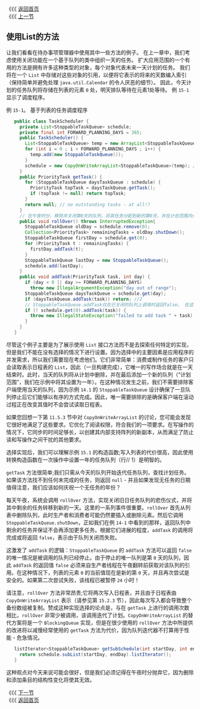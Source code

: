 《《《 [返回首页](../README.md)       <br/>
《《《 [上一节](00_Lists.md)

## 使用List的方法

让我们看看在待办事项管理器中使用其中一些方法的例子。 在上一章中，我们考虑使用关闭功能在一个基于队列的类中组织一天的任务。 扩大应用范围的一个有用的方法是拥有许多这种类型的对象，每个对象代表未来一天计划的任务。 我们将在一个 `List` 中存储对这些对象的引用，以便将它表示的将来的天数编入索引（保持简单并避免处理 `java.util.Calendar` 的令人厌恶的细节）。 因此，今天计划的任务队列将存储在列表的元素 `0` 处，明天排队等待在元素1处等待。 例 `15-1` 显示了调度程序。

例 `15-1`。 基于列表的任务调度程序

```java
   public class TaskScheduler {
     private List<StoppableTaskQueue> schedule;
     private final int FORWARD_PLANNING_DAYS = 365;
     public TaskScheduler() {
       List<StoppableTaskQueue> temp = new ArrayList<StoppableTaskQueue>();
       for (int i = 0 ; i < FORWARD_PLANNING_DAYS ; i++) {
         temp.add(new StoppableTaskQueue());
       }
       schedule = new CopyOnWriteArrayList<StoppableTaskQueue>(temp); //1
     }
     public PriorityTask getTask() {
       for (StoppableTaskQueue daysTaskQueue : schedule) {
         PriorityTask topTask = daysTaskQueue.getTask();
         if (topTask != null) return topTask;
       }
       return null; // no outstanding tasks - at all!?
     }
     // 在午夜时分，移除并关闭第0天的队列，将其任务分配到新的第0天，并在计划范围内创建新的一天队列
     public void rollOver() throws InterruptedException{
       StoppableTaskQueue oldDay = schedule.remove(0);
       Collection<PriorityTask> remainingTasks = oldDay.shutDown();
       StoppableTaskQueue firstDay = schedule.get(0);
       for (PriorityTask t : remainingTasks) {
         firstDay.addTask(t);
       }
       StoppableTaskQueue lastDay = new StoppableTaskQueue();
       schedule.add(lastDay);
     }
     public void addTask(PriorityTask task, int day) {
       if (day < 0 || day >= FORWARD_PLANNING_DAYS)
         throw new IllegalArgumentException("day out of range");
       StoppableTaskQueue daysTaskQueue = schedule.get(day);
       if (daysTaskQueue.addTask(task)) return; //2
       // StoppableTaskQueue.addTask仅在已关闭的队列上调用时返回false。 在这种情况下，它现在也会被移除，所以再次尝试是安全的。
       if (! schedule.get(0).addTask(task)) {
         throw new IllegalStateException("failed to add task " + task);
       }
     }
   }
```

尽管这个例子主要是为了展示使用 `List` 接口方法而不是去探索任何特定的实现，但是我们不能在没有选择的情况下进行设置。因为选择中的主要因素是应用程序的并发需求，所以我们需要现在考虑他们。它们非常简单：消费或制作任务的客户只会读取表示日程表的 `List`，因此（一旦构建完成），它唯一的写作场合就是在一天结束时。此时，当天的队列将从计划中删除，并在最后添加一个新的队列（“计划范围”，我们在示例中将其设置为一年）。在这种情况发生之前，我们不需要排除客户端使用当天的队列，因为示例 `14.1` 的 `StoppableTaskQueue` 设计确保了一旦队列停止后它们能够以有序的方式完成。因此，唯一需要排除的是确保客户端在滚动过程正在改变其值时不会尝试读取日程表。

如果您回想一下第 `11.5.3` 节中对 `CopyOnWriteArrayList` 的讨论，您可能会发现它很好地满足了这些要求。它优化了阅读权限，符合我们的一项要求。在写操作的情况下，它同步的时间足够长，以创建其内部支持阵列的新副本，从而满足了防止读和写操作之间干扰的其他要求。

选择实现后，我们可以理解示例 `15.1` 的构造函数;写入列表的代价很高，因此使用转换构造函数在一次操作中设置一年的任务队列（行// 1）是明智的。

`getTask` 方法很简单;我们只需从今天的队列开始迭代任务队列，查找计划任务。如果该方法找不到任何未完成的任务，则返回 `null` - 并且如果发现无任务的日期值得注意，我们应该如何庆祝一个无任务的年份？

每天午夜，系统会调用 `rollOver` 方法，实现关闭旧日任务队列的悲伤仪式，并将其中剩余的任务转移到新的一天。这里的一系列事件很重要。`rollOver` 首先从列表中删除队列，此时生产者和消费者可能仍然要插入或删除元素。然后它调用 `StoppableTaskQueue.shutDown`，正如我们在例 `14-1` 中看到的那样，返回队列中剩余的任务并保证不会再添加更多任务。根据它们进展的程度，`addTask` 的调用将完成或将返回 `false`，表示由于队列关闭而失败。

这激发了 `addTask` 的逻辑：`StoppableTaskQueue` 的 `addTask` 方法可以返回 `false` 的唯一情况是被调用的队列已经停止。由于停止的唯一队列是第 `0` 天的队列，因此 `addTask` 的返回值 `false` 必须来自生产者线程在午夜翻转前获取对该队列的引用。在这种情况下，列表的元素 `0` 的当前值现在是新的第 `0` 天，并且再次尝试是安全的。如果第二次尝试失败，该线程已被暂停 `24` 小时！

请注意，`rollOver` 方法非常昂贵;它将两次写入日程表，并且由于日程表由 `CopyOnWriteArrayList` 表示（请参见第 `15.2.3` 节），因此每次写入都会导致整个备份数组被复制。赞成这种实现选择的论点是，与在 `getTask` 上进行的调用次数相比，`rollOver` 非常少被调用，该调用迭代了计划。`CopyOnWriteArrayList` 的替代方案将是一个 `BlockingQueue` 实现，但是在很少使用的 `rollOver` 方法中所提供的改进将以减慢经常使用的 `getTask` 方法为代价，因为队列迭代器不打算用于性能 - 危急情况。

```java
   listIterator<StoppableTaskQueue> getSubSchedule(int startDay, int endDay) {
     return schedule.subList(startDay, endDay).listIterator();
   }
```

这种观点对今天来说可能会很好，但是我们必须记得在午夜时分抛弃它，因为删除和添加条目的结构性变化将使其无效。

《《《 [下一节](02_Implementing_List.md)      <br/>
《《《 [返回首页](../README.md)